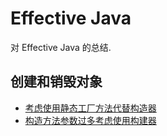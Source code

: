 Effective Java
======
对 Effective Java 的总结.

## 创建和销毁对象
- [考虑使用静态工厂方法代替构造器](创建和销毁对象.md#考虑使用静态工厂方法代替构造器)
- [构造方法参数过多考虑使用构建器](创建和销毁对象.md#构造方法参数过多考虑使用构建器)